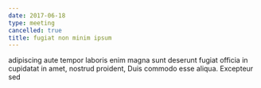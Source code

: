 ```yaml
---
date: 2017-06-18
type: meeting
cancelled: true
title: fugiat non minim ipsum
---
```

adipiscing aute tempor laboris enim magna sunt deserunt fugiat officia in cupidatat in amet, nostrud proident, Duis commodo esse aliqua. Excepteur sed